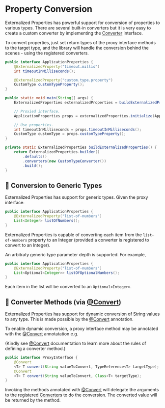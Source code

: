 # Property Conversion

Externalized Properties has powerful support for conversion of properties to various types. There are several built-in converters but it is very easy to create a custom converter by implementing the [Converter](../core/src/main/java/io/github/joeljeremy7/externalizedproperties/core/Converter.java) interface.

To convert properties, just set return types of the proxy interface methods to the target type, and the library will handle the conversion behind the scenes - using the registered converters.

```java
public interface ApplicationProperties {
    @ExternalizedProperty("timeout.millis")
    int timeoutInMilliseconds();

    @ExternalizedProperty("custom.type.property")
    CustomType customTypeProperty();
}

public static void main(String[] args) {
    ExternalizedProperties externalizedProperties = buildExternalizedProperties();

    // Proxied interface.
    ApplicationProperties props = externalizedProperties.initialize(ApplicationProperties.class);

    // Use properties.
    int timeoutInMilliseconds = props.timeoutInMilliseconds();
    CustomType customType = props.customTypeProperty();
}

private static ExternalizedProperties buildExternalizedProperties() {
    return ExternalizedProperties.builder()
        .defaults()
        .converters(new CustomTypeConverter())
        .build();
}
```

## 🌟 Conversion to Generic Types

Externalized Properties has support for generic types. Given the proxy interface:

```java
public interface ApplicationProperties {
    @ExternalizedProperty("list-of-numbers")
    List<Integer> listOfNumbers();
}
```

Externalized Properties is capable of converting each item from the `list-of-numbers` property to an Integer (provided a converter is registered to convert to an Integer).

An arbitraty generic type parameter depth is supported. For example,

```java
public interface ApplicationProperties {
    @ExternalizedProperty("list-of-numbers")
    List<Optional<Integer>> listOfOptionalNumbers();
}
````

Each item in the list will be converted to an `Optional<Integer>`.

## 🌟 Converter Methods (via [@Convert](../core/src/main/java/io/github/joeljeremy7/externalizedproperties/core/Convert.java))

Externalized Properties has support for dynamic conversion of String values to any type. This is made possible by the [@Convert](../core/src/main/java/io/github/joeljeremy7/externalizedproperties/core/Convert.java) annotation.

To enable dynamic conversion, a proxy interface method may be annotated with the [@Convert](../core/src/main/java/io/github/joeljeremy7/externalizedproperties/core/Convert.java) annotatation e.g.

(Kindly see [@Convert](../core/src/main/java/io/github/joeljeremy7/externalizedproperties/core/Convert.java) documentation to learn more about the rules of defining a converter method.)

```java
public interface ProxyInterface {
    @Convert
    <T> T convert(String valueToConvert, TypeReference<T> targetType);
    @Convert
    <T> T convert(String valueToConvert, Class<T> targetType);
}
```

Invoking the methods annotated with [@Convert](../core/src/main/java/io/github/joeljeremy7/externalizedproperties/core/Convert.java) will delegate the arguments to the registered [Converter](../core/src/main/java/io/github/joeljeremy7/externalizedproperties/core/Converter.java)s to do the conversion. The converted value will be returned by the method.
